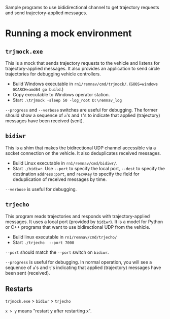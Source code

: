 Sample programs to use bididirectional channel to get trajectory
requests and send trajectory-applied messages.

# Running a mock environment

## ```trjmock.exe```
This is a mock that sends trajectory requests to the vehicle and
listens for trajectory-applied messages.
It also provides an application to send circle trajectories for
debugging vehicle controllers.

* Build Windows executable in ```rn1/remnav/cmd/trjmock/```.  (```GOOS=windows GOARCH=amd64 go build```.)
* Copy executable to Windows operator station.
* Start ```.\trjmock -sleep 50 -log_root D:\remnav_log```

```--progress``` and ```--verbose``` switches are useful for
debugging.  The former should show a sequence of `a`'s and `t`'s to indicate
that applied (trajectory) messages have been received (sent).

## ```bidiwr```
This is a shim that makes the bidirectional UDP channel accessible via
a socket connection on the vehicle.  It also deduplicates received messages.

* Build Linux executable in ```rn1/remnav/cmd/bidiwr/```.
* Start ```./bidiwr```. Use ```--port``` to specify the local port,
  ```--dest``` to specify the destination ```address:port```, and
  ```recvKey``` to specify the field for deduplication of received
  messages by time.

```--verbose``` is useful for debugging.

## ```trjecho```

This program reads trajectories and responds with
trajectory-applied messages.  It uses a local port (provided by ```bidiwr```).  It
is a model for Python or C++ programs that want to use bidirectional
UDP from the vehicle.

* Build linux executable in ```rn1/remnav/cmd/trjecho/```
* Start ```./trjecho  --port 7000```

```--port``` should match the ```--port``` switch on ```bidiwr```.

```--progress``` is useful for debugging.  In normal operation, you
will see a sequence of `a`'s and `t`'s indicating that applied
(trajectory) messages have been sent (received).

## Restarts

```trjmock.exe``` > ```bidiwr``` > ```trjecho```

```x > y``` means "restart y after restarting x".
